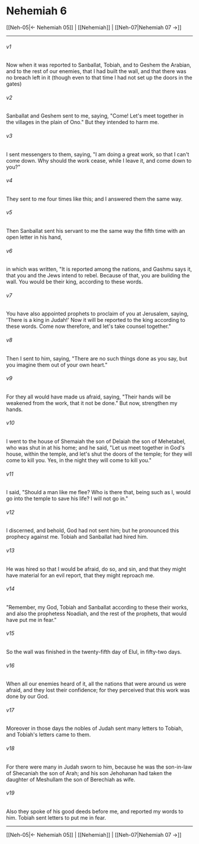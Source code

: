 # Nehemiah 6

[[Neh-05|← Nehemiah 05]] | [[Nehemiah]] | [[Neh-07|Nehemiah 07 →]]
***



###### v1 
Now when it was reported to Sanballat, Tobiah, and to Geshem the Arabian, and to the rest of our enemies, that I had built the wall, and that there was no breach left in it (though even to that time I had not set up the doors in the gates) 

###### v2 
Sanballat and Geshem sent to me, saying, "Come! Let's meet together in the villages in the plain of Ono." But they intended to harm me. 

###### v3 
I sent messengers to them, saying, "I am doing a great work, so that I can't come down. Why should the work cease, while I leave it, and come down to you?" 

###### v4 
They sent to me four times like this; and I answered them the same way. 

###### v5 
Then Sanballat sent his servant to me the same way the fifth time with an open letter in his hand, 

###### v6 
in which was written, "It is reported among the nations, and Gashmu says it, that you and the Jews intend to rebel. Because of that, you are building the wall. You would be their king, according to these words. 

###### v7 
You have also appointed prophets to proclaim of you at Jerusalem, saying, 'There is a king in Judah!' Now it will be reported to the king according to these words. Come now therefore, and let's take counsel together." 

###### v8 
Then I sent to him, saying, "There are no such things done as you say, but you imagine them out of your own heart." 

###### v9 
For they all would have made us afraid, saying, "Their hands will be weakened from the work, that it not be done." But now, strengthen my hands. 

###### v10 
I went to the house of Shemaiah the son of Delaiah the son of Mehetabel, who was shut in at his home; and he said, "Let us meet together in God's house, within the temple, and let's shut the doors of the temple; for they will come to kill you. Yes, in the night they will come to kill you." 

###### v11 
I said, "Should a man like me flee? Who is there that, being such as I, would go into the temple to save his life? I will not go in." 

###### v12 
I discerned, and behold, God had not sent him; but he pronounced this prophecy against me. Tobiah and Sanballat had hired him. 

###### v13 
He was hired so that I would be afraid, do so, and sin, and that they might have material for an evil report, that they might reproach me. 

###### v14 
"Remember, my God, Tobiah and Sanballat according to these their works, and also the prophetess Noadiah, and the rest of the prophets, that would have put me in fear." 

###### v15 
So the wall was finished in the twenty-fifth day of Elul, in fifty-two days. 

###### v16 
When all our enemies heard of it, all the nations that were around us were afraid, and they lost their confidence; for they perceived that this work was done by our God. 

###### v17 
Moreover in those days the nobles of Judah sent many letters to Tobiah, and Tobiah's letters came to them. 

###### v18 
For there were many in Judah sworn to him, because he was the son-in-law of Shecaniah the son of Arah; and his son Jehohanan had taken the daughter of Meshullam the son of Berechiah as wife. 

###### v19 
Also they spoke of his good deeds before me, and reported my words to him. Tobiah sent letters to put me in fear.

***
[[Neh-05|← Nehemiah 05]] | [[Nehemiah]] | [[Neh-07|Nehemiah 07 →]]
